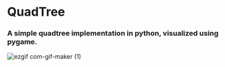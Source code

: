 # QuadTree
### A simple quadtree implementation in python, visualized using pygame.

![ezgif com-gif-maker (1)](https://user-images.githubusercontent.com/71260381/160484842-4c83b6a5-3351-4664-91fc-5c210181e65d.gif)
